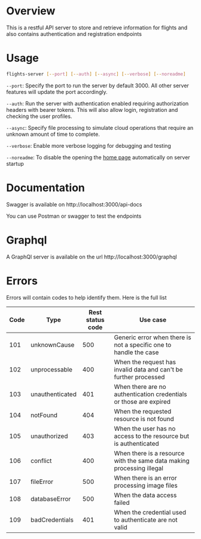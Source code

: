 # Overview

This is a restful API server to store and retrieve information for flights and also contains authentication and registration endpoints

# Usage

```bash
flights-server [--port] [--auth] [--async] [--verbose] [--noreadme]
```

`--port`: Specify the port to run the server by default 3000. All other server features will update the port accordingly.

`--auth`: Run the server with authentication enabled requiring authorization headers with bearer tokens. This will also allow login, registration and checking the user profiles.

`--async`: Specify file processing to simulate cloud operations that require an unknown amount of time to complete.

`--verbose`: Enable more verbose logging for debugging and testing

`--noreadme`: To disable the opening the [home page](http://localhost:3000/) automatically on server startup

# Documentation
Swagger is available on http://localhost:3000/api-docs

You can use Postman or swagger to test the endpoints

# Graphql
A GraphQl server is available on the url http://localhost:3000/graphql

# Errors

Errors will contain codes to help identify them. Here is the full list

| Code | Type            | Rest status code | Use case                                                              |
|------|-----------------|------------------|-----------------------------------------------------------------------|
| 101  | unknownCause    | 500              | Generic error when there is not a specific one to handle the case     |
| 102  | unprocessable   | 400              | When the request has invalid data and can't be further processed      |
| 103  | unauthenticated | 401              | When there are no authentication credentials or those are expired     |
| 104  | notFound        | 404              | When the requested resource is not found                              |
| 105  | unauthorized    | 403              | When the user has no access to the resource but is authenticated      |
| 106  | conflict        | 400              | When there is a resource with the same data making processing illegal |
| 107  | fileError       | 500              | When there is an error processing image files                         |
| 108  | databaseError   | 500              | When the data access failed                                           |
| 109  | badCredentials  | 401              | When the credential used to authenticate are not valid                |
